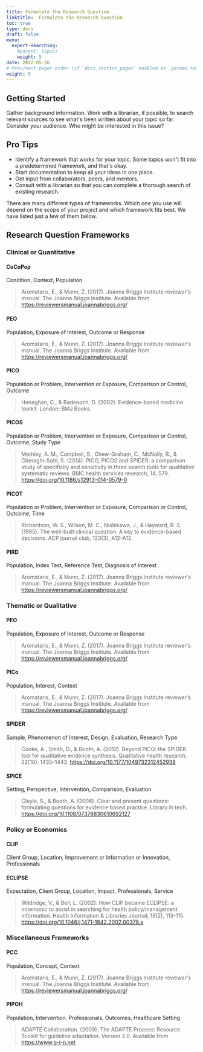 ```yaml
---
title: Formulate the Research Question
linktitle:  Formulate the Research Question
toc: true
type: docs
draft: false
menu:
  expert-searching:
    #parent: Topics
    weight: 5
date: 2022-05-26
# Prev/next pager order (if `docs_section_pager` enabled in `params.toml`)
weight: 5
---
```

## Getting Started

Gather background information. Work with a librarian, if possible, to search relevant sources to see what's been written about your topic so far. Consider your audience. Who might be interested in this issue?

## Pro Tips
* Identify a framework that works for your topic. Some topics won't fit into a predetermined framework, and that's okay.
* Start documentation to keep all your ideas in one place.
* Get input from collaborators, peers, and mentors.
* Consult with a librarian so that you can complete a thorough search of existing research.

There are many different types of frameworks. Which one you use will depend on the scope of your project and which framework fits best. We have listed just a few of them below.

## Research Question Frameworks

### Clinical or Quantitative


#### CoCoPop

Condition, Context, Population

>Aromataris, E., & Munn, Z. (2017). Joanna Briggs Institute reviewer's manual. The Joanna Briggs Institute. Available from https://reviewersmanual.joannabriggs.org/
#### PEO

Population, Exposure of Interest, Outcome or Response

>Aromataris, E., & Munn, Z. (2017). Joanna Briggs Institute reviewer's manual. The Joanna Briggs Institute. Available from https://reviewersmanual.joannabriggs.org/
#### PICO

Population or Problem, Intervention or Exposure, Comparison or Control, Outcome

>Heneghan, C., & Badenoch, D. (2002). Evidence-based medicine toolkit. London: BMJ Books.
#### PICOS

Population or Problem, Intervention or Exposure, Comparison or Control, Outcome, Study Type

>Methley, A. M., Campbell, S., Chew-Graham, C., McNally, R., & Cheraghi-Sohi, S. (2014). PICO, PICOS and SPIDER: a comparison study of specificity and sensitivity in three search tools for qualitative systematic reviews. BMC health services research, 14, 579. https://doi.org/10.1186/s12913-014-0579-0
#### PICOT

Population or Problem, Intervention or Exposure, Comparison or Control, Outcome, Time

>Richardson, W. S., Wilson, M. C., Nishikawa, J., & Hayward, R. S. (1995). The well-built clinical question: A key to evidence-based decisions. ACP journal club, 123(3), A12-A12.
#### PIRD

Population, Index Test, Reference Test, Diagnosis of Interest

>Aromataris, E., & Munn, Z. (2017). Joanna Briggs Institute reviewer's manual. The Joanna Briggs Institute. Available from https://reviewersmanual.joannabriggs.org/


### Thematic or Qualitative


#### PEO

Population, Exposure of Interest, Outcome or Response

>Aromataris, E., & Munn, Z. (2017). Joanna Briggs Institute reviewer's manual. The Joanna Briggs Institute. Available from https://reviewersmanual.joannabriggs.org/

#### PICo

Population, Interest, Context

>Aromataris, E., & Munn, Z. (2017). Joanna Briggs Institute reviewer's manual. The Joanna Briggs Institute. Available from https://reviewersmanual.joannabriggs.org/

#### SPIDER

Sample, Phenomenon of Interest, Design, Evaluation, Research Type

>Cooke, A., Smith, D., & Booth, A. (2012). Beyond PICO: the SPIDER tool for qualitative evidence synthesis. Qualitative health research, 22(10), 1435–1443. https://doi.org/10.1177/1049732312452938

#### SPICE

Setting, Perspective, Intervention, Comparison, Evaluation

>Cleyle, S., & Booth, A. (2006). Clear and present questions: formulating questions for evidence based practice. Library hi tech. https://doi.org/10.1108/07378830610692127


### Policy or Economics

#### CLIP

Client Group, Location, Improvement or Information or Innovation, Professionals

#### ECLIPSE

Expectation, Client Group, Location, Impact, Professionals, Service

>Wildridge, V., & Bell, L. (2002). How CLIP became ECLIPSE: a mnemonic to assist in searching for health policy/management information. Health Information & Libraries Journal, 19(2), 113-115. https://doi.org/10.1046/j.1471-1842.2002.00378.x


### Miscellaneous Frameworks


#### PCC

Population, Concept, Context

 > Aromataris, E., & Munn, Z. (2017). Joanna Briggs Institute reviewer's manual. The Joanna Briggs Institute. Available from https://reviewersmanual.joannabriggs.org/

#### PIPOH

Population, Intervention, Professionals, Outcomes, Healthcare Setting

> ADAPTE Collaboration. (2009). The ADAPTE Process: Resource Toolkit for guideline adaptation. Version 2.0. Available from https://www.g-i-n.net
